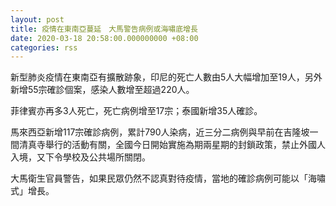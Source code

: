 ```yaml
---
layout: post
title: 疫情在東南亞蔓延　大馬警告病例或海嘯底增長
date: 2020-03-18 20:58:00.000000000 +08:00
categories: rss
---
```


新型肺炎疫情在東南亞有擴散跡象，印尼的死亡人數由5人大幅增加至19人，另外新增55宗確診個案，感染人數增至超過220人。

菲律賓亦再多3人死亡，死亡病例增至17宗；泰國新增35人確診。

馬來西亞新增117宗確診病例，累計790人染病，近三分二病例與早前在吉隆坡一間清真寺舉行的活動有關，全國今日開始實施為期兩星期的封鎖政策，禁止外國人入境，又下令學校及公共場所關閉。

大馬衛生官員警告，如果民眾仍然不認真對待疫情，當地的確診病例可能以「海嘯式」增長。

